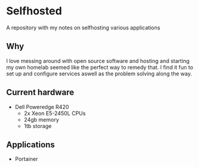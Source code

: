 # Selfhosted

A repository with my notes on selfhosting various applications

## Why

I love messing around with open source software and hosting and starting my own homelab seemed like the perfect way to remedy that. I find it fun to set up and configure services aswell as the problem solving along the way. 

## Current hardware

- Dell Poweredge R420 
    - 2x Xeon E5-2450L CPUs
    - 24gb memory
    - 1tb storage

## Applications
- Portainer 
